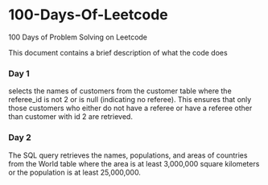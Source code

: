 # 100-Days-Of-Leetcode
100 Days of Problem Solving on Leetcode

This document contains a brief description of what the code does

### Day 1 
selects the names of customers from the customer table where the referee_id is not 2 or is null (indicating no referee). This ensures that only those customers who either do not have a referee or have a referee other than customer with id 2 are retrieved.

### Day 2
The SQL query retrieves the names, populations, and areas of countries from the World table where the area is at least 3,000,000 square kilometers or the population is at least 25,000,000.


